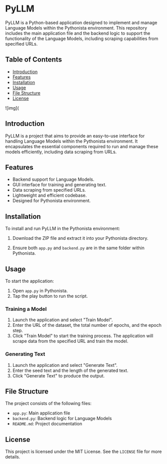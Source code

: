 # PyLLM

PyLLM is a Python-based application designed to implement and manage Language Models within the Pythonista environment. This repository includes the main application file and the backend logic to support the functionality of the Language Models, including scraping capabilities from specified URLs.

## Table of Contents

- [Introduction](#introduction)
- [Features](#features)
- [Installation](#installation)
- [Usage](#usage)
- [File Structure](#file-structure)
- [License](#license)

![img](
## Introduction

PyLLM is a project that aims to provide an easy-to-use interface for handling Language Models within the Pythonista environment. It encapsulates the essential components required to run and manage these models efficiently, including data scraping from URLs.

## Features

- Backend support for Language Models.
- GUI interface for training and generating text.
- Data scraping from specified URLs.
- Lightweight and efficient codebase.
- Designed for Pythonista environment.

## Installation

To install and run PyLLM in the Pythonista environment:

1. Download the ZIP file and extract it into your Pythonista directory.

2. Ensure both `app.py` and `backend.py` are in the same folder within Pythonista.

## Usage

To start the application:

1. Open `app.py` in Pythonista.
2. Tap the play button to run the script.

### Training a Model

1. Launch the application and select "Train Model".
2. Enter the URL of the dataset, the total number of epochs, and the epoch step.
3. Click "Train Model" to start the training process. The application will scrape data from the specified URL and train the model.

### Generating Text

1. Launch the application and select "Generate Text".
2. Enter the seed text and the length of the generated text.
3. Click "Generate Text" to produce the output.

## File Structure

The project consists of the following files:

- `app.py`: Main application file
- `backend.py`: Backend logic for Language Models
- `README.md`: Project documentation

## License

This project is licensed under the MIT License. See the `LICENSE` file for more details.
